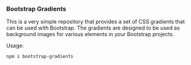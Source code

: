 ### Bootstrap Gradients

This is a very simple repository that provides a set of CSS gradients that can be used with Bootstrap. The gradients are designed to be used as background images for various elements in your Bootstrap projects.

Usage:

```
npm i bootstrap-gradients
```
